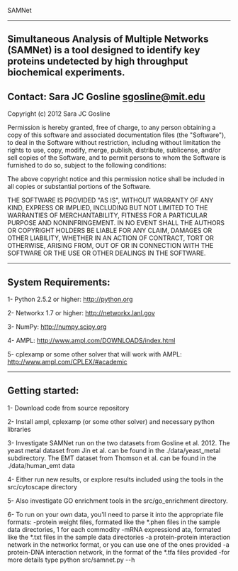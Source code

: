 SAMNet

------------------------------------------------------------------------------------------------
Simultaneous Analysis of Multiple Networks (SAMNet) is a tool designed to identify key proteins undetected by high throughput biochemical experiments.  
------------------------------------------------------------------------------------------------
Contact: Sara JC Gosline sgosline@mit.edu
------------------------------------------------------------------------------------------------
Copyright (c) 2012 Sara JC Gosline

Permission is hereby granted, free of charge, to any person obtaining a copy of this software and associated documentation files (the "Software"), to deal in the Software without restriction, including without limitation the rights to use, copy, modify, merge, publish, distribute, sublicense, and/or sell copies of the Software, and to permit persons to whom the Software is furnished to do so, subject to the following conditions:

The above copyright notice and this permission notice shall be included in all copies or substantial portions of the Software.

THE SOFTWARE IS PROVIDED "AS IS", WITHOUT WARRANTY OF ANY KIND, EXPRESS OR IMPLIED, INCLUDING BUT NOT LIMITED TO THE WARRANTIES OF MERCHANTABILITY, FITNESS FOR A PARTICULAR PURPOSE AND NONINFRINGEMENT. IN NO EVENT SHALL THE AUTHORS OR COPYRIGHT HOLDERS BE LIABLE FOR ANY CLAIM, DAMAGES OR OTHER LIABILITY, WHETHER IN AN ACTION OF CONTRACT, TORT OR OTHERWISE, ARISING FROM, OUT OF OR IN CONNECTION WITH THE SOFTWARE OR THE USE OR OTHER DEALINGS IN THE SOFTWARE.

------------------------------------------------------------------------------------------------
System Requirements:
------------------------------------------------------------------------------------------------
1- Python 2.5.2 or higher: http://python.org

2- Networkx 1.7 or higher: http://networkx.lanl.gov

3- NumPy: http://numpy.scipy.org

4- AMPL: http://www.ampl.com/DOWNLOADS/index.html

5- cplexamp or some other solver that will work with AMPL: http://www.ampl.com/CPLEX/#academic


------------------------------------------------------------------------------------------------
Getting started:
------------------------------------------------------------------------------------------------

1- Download code from source repository

2- Install ampl, cplexamp (or some other solver) and necessary python libraries

3- Investigate SAMNet run on the two datasets from Gosline et al. 2012.  The
yeast metal dataset from Jin et al. can be found in the ./data/yeast_metal
subdirectory.  The EMT dataset from Thomson et al. can be found in the
./data/human_emt data

4- Either run new results, or explore results included using the tools in the
src/cytoscape directory

5- Also investigate GO enrichment tools in the src/go_enrichment directory.

6- To run on your own data, you'll need to parse it into the appropriate file formats:
   -protein weight files, formated like the *.phen files in the sample data
   directories, 1 for each commodity
   -mRNA expressiond ata, formated like the *.txt files in the sample data
   directories
   -a protein-protein interaction network in the networkx format, or you can use
   one of the ones provided
   -a protein-DNA interaction network, in the format of the *.tfa files provided
   -for more details type python src/samnet.py --h



